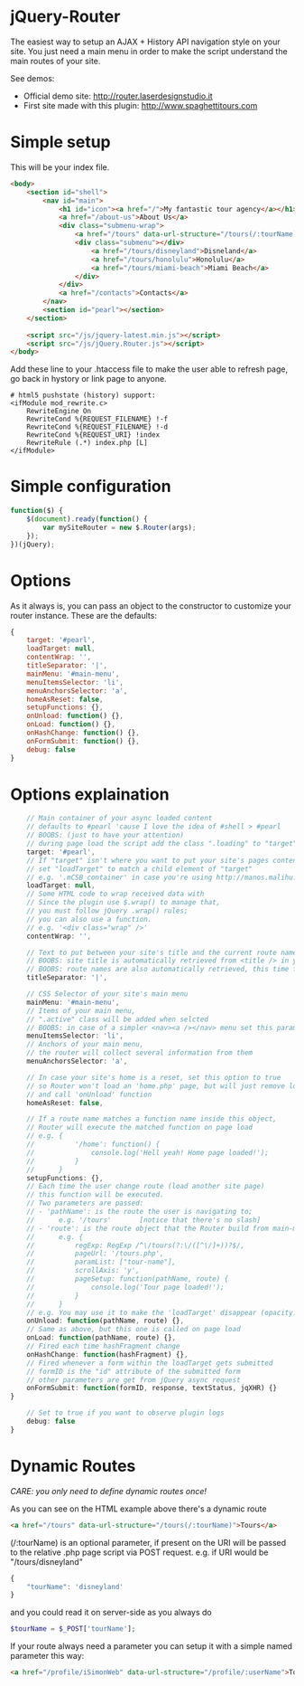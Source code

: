 jQuery-Router
=============

The easiest way to setup an AJAX + History API navigation style on your site.
You just need a main menu in order to make the script understand the main routes of your site.

See demos:
* Official demo site: http://router.laserdesignstudio.it
* First site made with this plugin: http://www.spaghettitours.com

Simple setup
=============
This will be your index file.
```html
<body>
	<section id="shell">
		<nav id="main">
			<h1 id="icon"><a href="/">My fantastic tour agency</a></h1>
			<a href="/about-us">About Us</a>
			<div class="submenu-wrap">
				<a href="/tours" data-url-structure="/tours(/:tourName)">Tours</a>
				<div class="submenu"></div>
					<a href="/tours/disneyland">Disneland</a>
					<a href="/tours/honolulu">Honolulu</a>
					<a href="/tours/miami-beach">Miami Beach</a>
				</div>
			</div>
			<a href="/contacts">Contacts</a>
		</nav>
		<section id="pearl"></section>
	</section>
	
	<script src="/js/jquery-latest.min.js"></script>
	<script src="/js/jQuery.Router.js"></script>
</body>
```
Add these line to your .htaccess file to make the user able to refresh page, go back in hystory or link page to anyone.
```
# html5 pushstate (history) support:
<ifModule mod_rewrite.c>
    RewriteEngine On
    RewriteCond %{REQUEST_FILENAME} !-f
    RewriteCond %{REQUEST_FILENAME} !-d
    RewriteCond %{REQUEST_URI} !index
    RewriteRule (.*) index.php [L]
</ifModule>
```

Simple configuration
=============
```javascript
function($) {
	$(document).ready(function() {
		var mySiteRouter = new $.Router(args);
	});
})(jQuery);
```

Options
=============

As it always is, you can pass an object to the constructor to customize your router instance.
These are the defaults:
```javascript
{
	target: '#pearl',
	loadTarget: null,
	contentWrap: '',
	titleSeparator: '|',
	mainMenu: '#main-menu',
	menuItemsSelector: 'li',
	menuAnchorsSelector: 'a',
	homeAsReset: false,
	setupFunctions: {},
	onUnload: function() {},
	onLoad: function() {},
	onHashChange: function() {},
	onFormSubmit: function() {},
	debug: false
}
```

Options explaination
=============

```javascript
	// Main container of your async loaded content
	// defaults to #pearl 'cause I love the idea of #shell > #pearl
	// BOOBS: (just to have your attention)
	// during page load the script add the class ".loading" to "target" element 
	target: '#pearl',
	// If "target" isn't where you want to put your site's pages content
	// set "loadTarget" to match a child element of "target"
	// e.g. '.mCSB_container' in case you're using http://manos.malihu.gr/jquery-custom-content-scroller/
	loadTarget: null,
	// Some HTML code to wrap received data with
	// Since the plugin use $.wrap() to manage that,
	// you must follow jQuery .wrap() rules;
	// you can also use a function.
	// e.g. '<div class="wrap" />'
	contentWrap: '',
```

```javascript
	// Text to put between your site's title and the current route name
	// BOOBS: site title is automatically retrieved from <title /> in your index file
	// BOOBS: route names are also automatically retrieved, this time from main menu anchor's text
	titleSeparator: '|',
```

```javascript
	// CSS Selector of your site's main menu
	mainMenu: '#main-menu',
	// Items of your main menu,
	// ".active" class will be added when selcted
	// BOOBS: in case of a simpler <nav><a /></nav> menu set this parameter to '' (empty string)
	menuItemsSelector: 'li',
	// Anchors of your main menu,
	// the router will collect several information from them
	menuAnchorsSelector: 'a',
```

```javascript
	// In case your site's home is a reset, set this option to true
	// so Router won't load an 'home.php' page, but will just remove loaded page
	// and call 'onUnload' function
	homeAsReset: false,
```

```javascript
	// If a route name matches a function name inside this object,
	// Router will execute the matched function on page load
	// e.g. {
	//			'/home': function() {
	//				console.log('Hell yeah! Home page loaded!');
	//			}
	//		}
	setupFunctions: {},
	// Each time the user change route (load another site page)
	// this function will be executed.
	// Two parameters are passed:
	// - 'pathName': is the route the user is navigating to;
	// 		e.g. '/tours' 		[notice that there's no slash]
	// - 'route': is the route object that the Router build from main-menu
	// 		e.g. {
	//			regExp: RegExp /^\/tours(?:\/([^\/]+))?$/,
	//			pageUrl: '/tours.php',
	//			paramList: ["tour-name"],
	//			scrollAxis: 'y',
	//			pageSetup: function(pathName, route) {
	//				console.log('Tour page loaded!');
	//			}
	//		}
	// e.g. You may use it to make the 'loadTarget' disappear (opacity: 0)
	onUnload: function(pathName, route) {},
	// Same as above, but this one is called on page load
	onLoad: function(pathName, route) {},
	// Fired each time hashFragment change
	onHashChange: function(hashFragment) {},
	// Fired whenever a form within the loadTarget gets submitted
	// formID is the "id" attribute of the submitted form
	// other parameters are get from jQuery async request
	onFormSubmit: function(formID, response, textStatus, jqXHR) {}
}
```

```javascript
	// Set to true if you want to observe plugin logs
	debug: false
}
```

Dynamic Routes
=============
*CARE: you only need to define dynamic routes once!*

As you can see on the HTML example above there's a dynamic route
```html
<a href="/tours" data-url-structure="/tours(/:tourName)">Tours</a>
```
(/:tourName) is an optional parameter, if present on the URI will be passed to the relative .php page script via POST request.
e.g. if URI would be "/tours/disneyland"
```javascript
{
	"tourName": 'disneyland'
}
```
and you could read it on server-side as you always do
```php
$tourName = $_POST['tourName'];
```

If your route always need a parameter you can setup it with a simple named parameter this way:
```html
<a href="/profile/iSimonWeb" data-url-structure="/profile/:userName">Tours</a>
```
